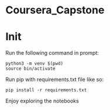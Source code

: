 # Coursera_Capstone

# Init

Run the following command in prompt:

```
python3 -m venv $(pwd)
source bin/activate
```

Run pip with requirements.txt file like so:

```
pip install -r requirements.txt
```

Enjoy exploring the notebooks
